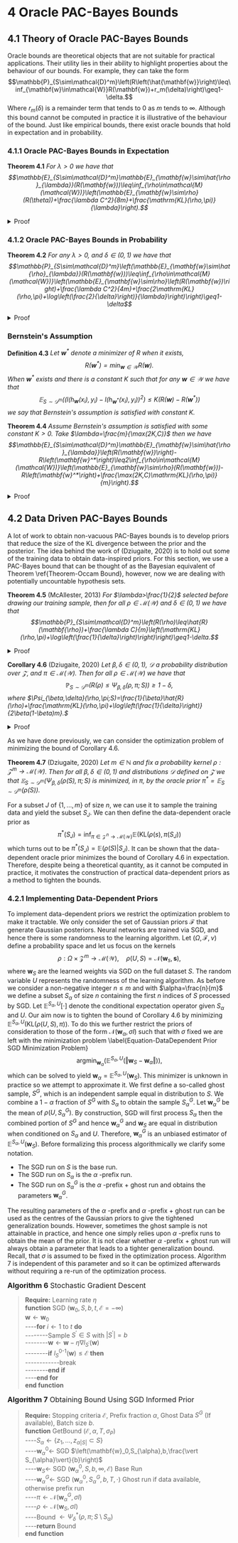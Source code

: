 # 4 Oracle PAC-Bayes Bounds

## 4.1 Theory of Oracle PAC-Bayes Bounds

Oracle bounds are theoretical objects that are not suitable for practical applications. Their utility lies in their ability to highlight properties about the behaviour of our bounds. For example, they can take the form
$$\mathbb{P}_{S\sim\mathcal{D}^m}\left(R\left(\hat{\mathbf{w}}\right)\leq\inf_{\mathbf{w}\in\mathcal{W}}R(\mathbf{w})+r_m(\delta)\right)\geq1-\delta.$$
Where $r_m(\delta)$ is a remainder term that tends to $0$ as $m$ tends to $\infty$. Although this bound cannot be computed in practice it is illustrative of the behaviour of the bound. Just like empirical bounds, there exist oracle bounds that hold in expectation and in probability.

### 4.1.1 Oracle PAC-Bayes Bounds in Expectation

**Theorem 4.1** *For $\lambda>0$ we have that $$\mathbb{E}_{S\sim\mathcal{D}^m}\mathbb{E}_{\mathbf{w}\sim\hat{\rho}_{\lambda}}(R(\mathbf{w}))\leq\inf_{\rho\in\mathcal{M}(\mathcal{W})}\left(\mathbb{E}_{\mathbf{w}\sim\rho}(R(\theta))+\frac{\lambda C^2}{8m}+\frac{\mathrm{KL}(\rho,\pi)}{\lambda}\right).$$*
<details>
<summary>Proof</summary>
<br>

We adopt the introduction of notation made in Theorem 3.12 and proceed from Corollary 3.9 to deduce that
$$\begin{align*}\mathbb{E}_{S\sim\mathcal{D}^m}\left(R\left(\hat{\rho}_{\lambda}\right)\right)&\leq\mathbb{E}_{S\sim\mathcal{D}^m}\left(\inf_{\rho\in\mathcal{M}(\mathcal{W})}\left(\hat{R}(\rho)+\frac{\lambda C^2}{8m}+\frac{\mathrm{KL}(\rho,\pi)}{\lambda}\right)\right)\\&\leq\inf_{\rho\in\mathcal{M}(\mathcal{W})}\left(\mathbb{E}_{S\sim\mathcal{D}^m}\left(\hat{R}(\rho)+\frac{\lambda C^2}{8m}+\frac{\mathrm{KL}(\rho,\pi)}{\lambda}\right)\right)\\&=\inf_{\rho\in\mathcal{M}(\mathcal{W})}\left(\mathbb{E}_{S\sim\mathcal{D}^m}\left(\hat{R}(\rho)\right)+\frac{\lambda C^2}{8m}+\frac{\mathrm{KL}(\rho,\pi)}{\lambda}\right)\\&=\inf_{\rho\in\mathcal{M}(\mathcal{W})}\left(\mathbb{E}_{\mathbf{w}\sim\rho}\left(\mathbb{E}_{S\sim\mathcal{D}^m}\left(\hat{R}(\mathbf{w})\right)\right)\frac{\lambda C^2}{8m}+\frac{\mathrm{KL}(\rho,\pi)}{\lambda}\right)\end{align*}$$
where Fubini's theorem has been applied in the last inequality. Recalling that $\mathbb{E}_{S\sim\mathcal{D}^m}\left(\hat{R}(\mathbf{w})\right)=R(\mathbf{w})$ completes the proof of the theorem. $\square$

</details>

### 4.1.2 Oracle PAC-Bayes Bounds in Probability

**Theorem 4.2** *For any $\lambda>0$, and $\delta\in(0,1)$ we have that $$\mathbb{P}_{S\sim\mathcal{D}^m}\left(\mathbb{E}_{\mathbf{w}\sim\hat{\rho}_{\lambda}}(R(\mathbf{w}))\leq\inf_{\rho\in\mathcal{M}(\mathcal{W})}\left(\mathbb{E}_{\mathbf{w}\sim\rho}\left(R(\mathbf{w})\right)+\frac{\lambda C^2}{4m}+\frac{2\mathrm{KL}(\rho,\pi)+\log\left(\frac{2}{\delta}\right)}{\lambda}\right)\right)\geq1-\delta$$*
<details>
<summary>Proof</summary>
<br>

Recall the proof of Theorem 3.4 and the subsequent application to the Gibbs posterior that yielded Corollary 3.6. 

$$\mathbb{P}_{S\sim\mathcal{D}^m}\left(\mathbb{E}_{\mathbf{w}\sim\hat{\rho}_{\lambda}}\left(R(\mathbf{w})\right)\leq\inf_{\rho\in\mathcal{M}(\mathcal{W})}\left(\mathbb{E}_{\mathbf{w}\sim\rho}\left(\hat{R}(\mathbf{w})\right)+\frac{\lambda C^2}{8m}+\frac{\mathrm{KL}(\rho,\pi)+\log\left(\frac{1}{\delta}\right)}{\lambda}\right)\right)\geq1-\delta.$$

In the proof we utilized the result of Theorem 2.1. The inequality of Theorem 2.1 can be reversed by replacing the $U_i$ by $-U_i$ in its proof. Applying the reverse inequality of Theorem 2.1 in the proof of Theorem 3.4 gives the updated corollary
$$\mathbb{P}_{S\sim\mathcal{D}^m}\left(\hat{R}(\rho)\leq R(\rho)+\frac{\lambda C^2}{8m}+\frac{\mathrm{KL}(\rho,\pi)+\log\left(\frac{1}{\delta}\right)}{\lambda}\right)\geq1-\delta.$$
Which holds for all $\rho\in\mathcal{M}(\mathcal{W})$. Applying a union bound on Corollary 3.6 and the updated result above gives
$$\mathbb{P}_{S\sim\mathcal{D}^m}\begin{pmatrix}\mathbb{E}_{\mathbf{w}\sim\hat{\rho}_{\lambda}}\left(R(\mathbf{w})\right)\leq\inf_{\rho\in\mathcal{M}(\mathcal{W})}\left(\mathbb{E}_{\mathbf{w}\sim\rho}\left(\hat{R}(\mathbf{w})\right)+\frac{\lambda C^2}{8m}+\frac{\mathrm{KL}(\rho,\pi)+\log\left(\frac{1}{\delta}\right)}{\lambda}\right),\\\hat{R}(\rho)\leq R(\rho)+\frac{\lambda C^2}{8m}+\frac{\mathrm{KL}(\rho,\pi)+\log\left(\frac{1}{\delta}\right)}{\lambda}\end{pmatrix}\geq1-2\delta,$$
which holds for all $\rho\in\mathcal{M}(\mathcal{W})$. Using the upper bound on $\hat{R}(\rho)$ from the second event on the first event gives
$$\mathbb{P}_{S\sim\mathcal{D}^m}\left(\mathbb{E}_{\mathbf{w}\sim\hat{\rho}_{\lambda}}\left(R(\mathbf{w})\right)\leq\inf_{\rho\in\mathcal{M}(\mathcal{W})}\left(\mathbb{E}_{\mathbf{w}\sim\rho}\left(\hat{R}(\mathbf{w})\right)+\frac{\lambda C^2}{4m}+\frac{2\left(\mathrm{KL}(\rho,\pi)+\log\left(\frac{1}{\delta}\right)\right)}{\lambda}\right)\right)\geq1-2\delta.$$
We can simply replace the $\delta$ with $\frac{\delta}{2}$ to complete the proof. $\square$

</details>

### Bernstein's Assumption

**Definition 4.3** *Let $\mathbf{w}^*$ denote a minimizer of $R$ when it exists, $$R(\mathbf{w}^*)=\min_{\mathbf{w}\in\mathcal{W}}R(\mathbf{w}).$$ When $\mathbf{w}^*$ exists and there is a constant $K$ such that for any $\mathbf{w}\in\mathcal{W}$ we have that $$\mathbb{E}_{S\sim\mathcal{D}^m}\left(\left(l(h_{\mathbf{w}}(x_i),y_i)-l(h_{\mathbf{w}^*}(x_i),y_i)\right)^2\right)\leq K\left(R(\mathbf{w})-R(\mathbf{w}^*)\right)$$ we say that Bernstein's assumption is satisfied with constant $K$.*

**Theorem 4.4** *Assume Bernstein's assumption is satisfied with some constant $K>0$. Take $\lambda=\frac{m}{\max(2K,C)}$ then we have $$\mathbb{E}_{S\sim\mathcal{D}^m}\mathbb{E}_{\mathbf{w}\sim\hat{\rho}_{\lambda}}\left(R(\mathbf{w})\right)-R\left(\mathbf{w}^*\right)\leq2\inf_{\rho\in\mathcal{M}(\mathcal{W})}\left(\mathbb{E}_{\mathbf{w}\sim\rho}(R(\mathbf{w}))-R\left(\mathbf{w}^*\right)+\frac{\max(2K,C)\mathrm{KL}(\rho,\pi)}{m}\right).$$*
<details>
<summary>Proof</summary>
<br>

**Lemma 1**

Let $g$ denoted the Bernstein function defined by
$$g(x)=\begin{cases}1&x=0\\\frac{e^x-1-x}{x^2}&x\neq0.\end{cases}$$
Let $U_1,\dots,U_n$ be $\mathrm{i.i.d}$ random variables such that $\mathbb{E}(U_i)$ is finite and $U_i-\mathbb{E}(U_i)\leq C$ almost surely for some $C\in\mathbb{R}$. Then,
$$\mathbb{E}\left(\exp\left(t\sum_{i=1}^n\left(U_i-\mathbb{E}(U_i)\right)\right)\right)\leq\exp\left(g(Ct)nt^2\mathrm{Var}(U_i)\right).$$

<details>
<summary>Proof (Habib, 1998)</summary>
<br>

We first show that function $g$ is increasing. For $x\neq0$ we have that
$$g^\prime(x)=\frac{(x-2)e^x+2+x}{x^3}.$$
Let $h(x)=(x-2)e^x+2+x$ then $h(0)=0$ and $h^\prime(x)=(x-2)e^x+1$, so that $h^\prime(0)=0$ and $h^{\prime\prime}(x)=xe^x$. Therefore, $h^\prime(x)<0$ for $x<0$ and $h^\prime(x)>0$ for $x>0$ which implies that $h(x)\geq0$ for all $x$. This means that $g^{\prime}(x)>0$ and the function $g$ is increasing. So that
$$e^x=1+x+x^2g(x)\leq1+x+x^2g(\alpha)$$
for $x\leq\alpha$. Therefore, if we have a random variable $X$ with $\mathbb{E}(X)=0$ and $X\leq\alpha$ it follows that
$$\mathbb{E}\left(\exp(X)\right)\leq1+g(\alpha)\mathrm{Var}(X)\leq\exp(g(\alpha)\mathrm{Var}(X)).$$
Applying this conclusion to $\alpha=Ct$, $X=t(U_i-\mathbb{E}(U_i))$ we can conclude that
$$\mathbb{E}\left(\exp\left(t(U_i-\mathbb{E}(U_i))\right)\right)\leq\exp\left(g(Ct)t^2\mathrm{Var}(U_i)\right)$$
Therefore, by the independence of the $U_i$
$$\begin{align*}\mathbb{E}\left(\exp\left(t\sum_{i=1}^n\left(U_i-\mathbb{E}(U_i)\right)\right)\right)&=\prod_{i=1}^n\mathbb{E}\left(\exp\left(t(U_i-\mathbb{E}(U_i))\right)\right)\\&\leq\prod_{i=1}^n\exp\left(g(Ct)t^2\mathrm{Var}(U_i)\right)\\&=\exp\left(g(Ct)nt^2\mathrm{Var}(U_i)\right)\end{align*}$$
as required. $\square$

</details>

Now fix $\mathbf{w}\in\mathcal{W}$ and apply Lemma 1 to $U_i=l_i(\mathbf{w}^*)-l_i(\mathbf{w})$ (where this notation is consistent with that of the proof of Theorem 2.1). Note that $\mathbb{E}(U_i)=R(\mathbf{w}^*)-R(\mathbf{w})$ and therefore,
$$\mathbb{E}_{S\sim\mathcal{D}^m}\left(\exp\left(tm\left(R(\mathbf{w})-R(\mathbf{w}^*)-\hat{R}(\mathbf{w})+\hat{R}(\mathbf{w})\right)\right)\right)\leq\exp\left(g(Ct)mt^2\mathrm{Var}_{S\sim\mathcal{D}^m}(U_i)\right).$$
Observe that
$$\begin{align*}\mathrm{Var}(U_i)&\leq\mathbb{E}_{S\sim\mathcal{D}^m}\left(U_i^2\right)\\&=\mathbb{E}_{S\sim\mathcal{D}^m}\left(l_i(\mathbf{w}^*)-l_i(\mathbf{w})\right)\\&\leq K(R(\mathbf{w})-R(\mathbf{w}^*)).\end{align*}$$
Therefore, with $\lambda=tn$ we get that
$$\mathbb{E}_{S\sim\mathcal{D}^m}\left(\exp\left(\lambda\left(R(\mathbf{w})-R(\mathbf{w}^*)-\hat{R}(\mathbf{w})+\hat{R}(\mathbf{w}^*)\right)\right)\right)\leq\exp\left(g\left(\frac{\lambda C}{m}\right)\frac{\lambda^2}{m}K\left(R(\mathbf{w})-R(\mathbf{w}^*)\right)\right)$$
which upon rearrangement gives
$$\mathbb{E}_{S\sim\mathcal{D}^m}\left(\exp\left(\lambda\left(1-Kg\left(\frac{\lambda C}{m}\right)\frac{\lambda}{m}\right)\left(R(\mathbf{w})-R(\mathbf{w}^*)\right)-\hat{R}(\mathbf{w})-\hat{R}(\mathbf{w}^*)\right)\right)\leq1.$$
Now integrate with respect to $\pi$ and apply Fubini's theorem along with Lemma 2 from the proof of Theorem 3.4 to get
$$\mathbb{E}_{S\sim\mathcal{D}^m}\left(\exp\left(\lambda\sup_{\rho\in\mathcal{M}(\mathcal{W})}\left(\left(1-Kg\left(\frac{\lambda C}{m}\right)\frac{\lambda}{m}\right)\left(R(\rho)-R(\mathbf{w}^*)\right)-\hat{R}(\rho)-\hat{R}(\mathbf{w}^*)-\mathrm{KL}(\rho,\pi)\right)\right)\right)\leq1.$$
In particular, this holds for $\rho-\hat{\rho}_{\lambda}$, and we can apply Jensen's inequality and re-arrange to yield
$$\left(1-Kg\left(\frac{\lambda C}{m}\right)\right)\left(\mathbb{E}_{S\sim\mathcal{D}^m}\left(R(\hat{\rho}_{\lambda})-R(\mathbf{w}^*)\right)\right)\leq\mathbb{E}_{S\sim\mathcal{D}^m}\left(\hat{R}(\rho)-\hat{R}(\mathbf{w})+\frac{\mathrm{KL}(\hat{\rho}_{\lambda},\pi)}{\lambda}\right).$$
From now on $\lambda$ will be such that $1-Kg\left(\frac{\lambda C}{m}\right)\frac{\lambda}{m}>0$, thus
$$\mathbb{E}_{S\sim\mathcal{D}^m}\left(R(\hat{\rho}_{\lambda})\right)-R(\mathbf{w}^*)\leq\frac{\mathbb{E}_{S\sim\mathcal{D}^m}\left(\hat{R}(\hat{\rho}_{\lambda})-\hat{R}(\mathbf{w}^*)+\frac{\mathrm{KL}(\hat{\rho}_{\lambda},\pi)}{\lambda}\right)}{1-Kg\left(\frac{\lambda C}{m}\right)\frac{\lambda}{m}}.$$
As with $\lambda=\frac{m}{\max(2K,C)}$ it follows that 
$$Kg\left(\frac{\lambda C}{m}\right)\frac{\lambda}{m}\leq\frac{1}{2}$$
and so we have
$$\mathbb{E}_{S\sim\mathcal{D}^m}\left(R(\hat{\rho}_{\lambda})\right)-R(\mathbf{w}^*)\leq 2\mathbb{E}_{S\sim\mathcal{D}^m}\left(\hat{R}(\hat{\rho}_{\lambda})-\hat{R}(\mathbf{w}^*)+\frac{\mathrm{KL}(\hat{\rho}_{\lambda},\pi)}{\lambda}\right).$$
As $\hat{\rho}_{\lambda}$ minimizes the quantity on the right hand side in expectation we can re-write this as
$$\begin{align*}\mathbb{E}_{S\sim\mathcal{D}^m}(R(\hat{\rho}_{\lambda}))&\leq2\mathbb{E}_{S\sim\mathcal{D}^m}\left(\inf_{\rho\in\mathcal{M}(\mathcal{W})}\left(\hat{R}(\mathbf{w})-\hat{R}(\mathbf{w}^*)+\frac{\max(2K,C)\mathrm{KL}(\rho,\pi)}{m}\right)\right)\\&\leq2\inf_{\rho\in\mathcal{M}(\mathcal{W})}\mathbb{E}_{S\sim\mathcal{D}^m}\left(\hat{R}(\mathbf{w})-\hat{R}(\mathbf{w}^*)+\frac{\max(2K,C)\mathrm{KL}(\rho,\pi)}{m}\right)\\&=2\inf_{\rho\in\mathcal{M}(\mathcal{W})}\mathbb{E}_{S\sim\mathcal{D}^m}\left(R(\mathbf{w})-R(\mathbf{w}^*)+\frac{\max(2K,C)\mathrm{KL}(\rho,\pi)}{m}\right),\end{align*}$$
which completes the proof.$\square$

</details>

## 4.2 Data Driven PAC-Bayes Bounds

A lot of work to obtain non-vacuous PAC-Bayes bounds is to develop priors that reduce the size of the KL divergence between the prior and the posterior. The idea behind the work of (Dziugaite, 2020) is to hold out some of the training data to obtain data-inspired priors. For this section, we use a PAC-Bayes bound that can be thought of as the Bayesian equivalent of Theorem \ref{Theorem-Occam Bound}, however, now we are dealing with potentially uncountable hypothesis sets.

**Theorem 4.5** (McAllester, 2013) *For $\lambda>\frac{1}{2}$ selected before drawing our training sample, then for all $\rho\in\mathcal{M}(\mathcal{W})$ and $\delta\in(0,1)$ we have that $$\mathbb{P}_{S\sim\mathcal{D}^m}\left(R(\rho)\leq\hat{R}(\mathbf{\rho})+\frac{\lambda C}{m}\left(\mathrm{KL}(\rho,\pi)+\log\left(\frac{1}{\delta}\right)\right)\right)\geq1-\delta.$$*
<details>
<summary>Proof</summary>
<br>

For the proof we define the following notation,
$$\mathrm{kl}_{\gamma}(q,p)=\gamma q-\log\left(1-p+pe^{\gamma}\right),$$
for $p,q\in[0,1]$ and $\gamma\in\mathbb{R}$. One can show that
$$\mathrm{kl}(q,p)=\sup_{\gamma}\left(\mathrm{kl}_{\gamma}(q,p)\right).$$

**Lemma 1** *For $\lambda>\frac{1}{2}$, if $\mathrm{kl}_{-\frac{1}{\gamma}}(q,p)\leq c$ then $$p\leq\frac{1}{1-\frac{1}{2\lambda}}(q+\lambda c).$$*
<details>
<summary>Proof</summary>
<br>

Let $\gamma=-\frac{1}{\lambda}$ for convenience, which means that $\gamma\in(-2,0)$. Re-arranging the assumption we get that
$$p\leq\frac{1-e^{\gamma q-c}}{1-e^{\gamma}}.$$
Using $e^{\gamma}\geq1+\gamma$ in the numerator and $e^{\gamma}\leq 1$ in the denominator we get
$$p\leq\frac{q-\frac{c}{\gamma}}{1+\frac{1}{2}\gamma},$$
which when we substitute $\lambda$ back in completes the proof of the lemma. $\square$

</details>

**Lemma 2** *Let $x_1,\dots,x_n$ be realizations of a random variable $X$ with range $[0,1]$ and mean $\mu$. Let $\hat{\mu}=\frac{1}{n}\sum_{i=1}^nx_i$. Then for any fixed $\gamma$ we have that $$\mathbb{E}\left(\exp\left(n\mathrm{kl}_{\gamma}(\hat{\mu},\mu)\right)\right)\leq1.$$*
<details>
<summary>Proof</summary>
<br>

Note that $\mathbb{E}\left(\exp(n\gamma\hat{\mu})\right)=\left(\mathbb{E}(\exp(\gamma X))\right)^n$ and that by the convexity of $\exp(\cdot)$ we have that
$$e^{\gamma X}\leq 1-x+xe^{\gamma}.$$
Therefore,
$$\mathbb{E}\left(\exp\left(n\gamma\hat{\mu}\right)\right)\leq\left(1-\mu+\mu e^{\gamma}\right)^n,$$
which implies that
$$\mathbb{E}\left(\exp\left(n\left(\gamma\hat{\mu}-\log\left(1-\mu+\mu e^{\gamma}\right)\right)\right)\right)\leq 1$$
which completes the proof of the lemma. $\square$

</details>

**Lemma 3** *For probability distributions defined on the sample space $\mathcal{X}$ and a measurable function $f$ we have that $$\mathbb{E}_{x\in Q}(f(x))\leq\mathrm{KL}(Q,P)+\log\left(\mathbb{E}_{x\in P}\left(\exp(f(x))\right)\right).$$*
<details>
<summary>Proof</summary>
<br>

$$\begin{align*}\mathbb{E}_{x\in Q}\left(f(x)\right)&=\mathbb{E}_{x\in Q}\left(\log\left(\exp(f(x))\right)\right)\\&=\mathbb{E}_{x\in Q}\left(\log\left(\frac{P(x)}{Q(x)}\right)e^{f(x)}+\log\left(\frac{Q(x)}{P(x)}\right)\right)\\&\leq\log\left(\mathbb{E}_{x\in Q}\left(\frac{P(x)}{Q(x)}e^{f(x)}\right)\right)+\mathrm{KL}(Q,P)\\&=\mathrm{KL}(Q,P)+\log\left(\mathbb{E}_{x\in P}\left(\exp(f(x))\right)\right).\end{align*}$$

</details>


We can similar reasoning to that given in the proof of Theorem 3.12 to conclude from Lemma 2 that
$$\mathbb{E}_{S\sim\mathcal{D}^m}\left(\exp\left(m\mathrm{kl}_{\gamma}\left(\hat{R}(\mathbf{w}),R(\mathbf{w})\right)\right)\right)\leq1$$
for fixed $\mathbf{w}\in\mathcal{W}$.
Now we can take expectations over $\pi$ on both sides an apply Fubini's theorem to deduce that
$$\begin{align*}1&\geq\mathbb{E}_{\mathbf{w}\sim\pi}\left(\mathbb{E}_{S\sim\mathcal{D}^m}\left(\exp\left(m\mathrm{kl}_{\gamma}\left(\hat{R}(\mathbf{w}),R(\mathbf{w})\right)\right)\right)\right)\\&\geq\mathbb{E}_{S\sim\mathcal{D}^m}\left(\mathbb{E}_{\mathbf{w}\sim\pi}\left(\exp\left(m\mathrm{kl}_{\gamma}\left(\hat{R}(\mathbf{w}),R(\mathbf{w})\right)\right)\right)\right).\end{align*}$$
To which we can apply Markov's inequality to get that
$$\mathbb{P}_{S\sim\mathcal{D}^m}\left(\mathbb{E}_{\mathbf{w}\sim\pi}\left(\exp\left(m\mathrm{kl}_{\gamma}\left(\hat{R}(\mathbf{w}),R(\mathbf{w})\right)\right)\right)\leq\frac{1}{\delta}\right)\geq1-\delta.$$
Letting $f(\mathbf{w})=m\mathrm{kl}_{\gamma}\left(\hat{R}(\mathbf{w}),R(\mathbf{w})\right)$ in Lemma 3 and using the above result we get that
$$\mathbb{P}_{S\sim\mathcal{D}^m}\left(\mathbb{E}_{\mathbf{w}\sim\rho}\left(m\mathrm{kl}_{\gamma}\left(\hat{R}(\mathbf{w}),R(\mathbf{w})\right)\right)\leq\mathrm{KL}(\rho,\pi)+\log\left(\frac{1}{\delta}\right)\right)\geq1-\delta.$$
By the convexity of $\mathrm{kl}_{\gamma}$ we get that
$$\mathbb{P}_{S\sim\mathcal{D}^m}\left(m\mathrm{kl}_{\gamma}\left(\hat{R}(\mathbf{w}),R(\mathbf{w})\right)\leq\mathrm{KL}(\rho,\pi)+\log\left(\frac{1}{\delta}\right)\right)\geq1-\delta.$$
Therefore, by re-arranging and applying Lemma 1 the proof of the theorem is complete. $\square$.

</details>

**Corollary 4.6** (Dziugaite, 2020) *Let $\beta,\delta\in(0,1)$, $\mathcal{D}$ a probability distribution over $\mathcal{Z}$, and $\pi\in\mathcal{M}(\mathcal{W})$. Then for all $\rho\in\mathcal{M}(\mathcal{W})$ we have that $$\mathbb{P}_{S\sim\mathcal{D}^m}\left(R(\rho)\leq\Psi_{\beta,\delta}(\rho,\pi;S)\right)\geq1-\delta,$$ where $\Psi_{\beta,\delta}(\rho,\pi;S)=\frac{1}{\beta}\hat{R}(\rho)+\frac{\mathrm{KL}(\rho,\pi)+\log\left(\frac{1}{\delta}\right)}{2\beta(1-\beta)m}.$*
<details>
<summary>Proof</summary>
<br>

</details>

As we have done previously, we can consider the optimization problem of minimizing the bound of Corollary 4.6.

**Theorem 4.7** (Dziugaite, 2020) *Let $m\in\mathbb{N}$ and fix a probability kernel $\rho:\mathcal{Z}^m\to\mathcal{M}(\mathcal{W})$. Then for all $\beta,\delta\in(0,1)$ and distributions $\mathcal{D}$ defined on $\mathcal{Z}$ we that $\mathbb{E}_{S\sim\mathcal{D}^m}\left(\Psi_{\beta,\delta}(\rho(S),\pi;S\right)$ is minimized, in $\pi$, by the oracle prior $\pi^*=\mathbb{E}_{S\sim\mathcal{D}^m}(\rho(S))$.*
 
For a subset $J$ of $\{1,\dots,m\}$ of size $n$, we can use it to sample the training data and yield the subset $S_J$. We can then define the data-dependent oracle prior as $$\pi^*(S_J)=\inf_{\pi\in\mathcal{Z}^n\to\mathcal{M}(\mathcal{W})}\mathbb{E}(\mathrm{KL}(\rho(s),\pi(S_J))$$
which turns out to be $\pi^*(S_J)=\mathbb{E}(\rho(S)\vert S_J)$. It can be shown that the data-dependent oracle prior minimizes the bound of Corollary 4.6 in expectation. Therefore, despite being a theoretical quantity, as it cannot be computed in practice, it motivates the construction of practical data-dependent priors as a method to tighten the bounds.

### 4.2.1 Implementing Data-Dependent Priors

To implement data-dependent priors we restrict the optimization problem to make it tractable. We only consider the set of Gaussian priors $\mathcal{F}$ that generate Gaussian posteriors. Neural networks are trained via SGD, and hence there is some randomness to the learning algorithm. Let $(\Omega,\mathcal{F},\nu)$ define a probability space and let us focus on the kernels
$$\rho:\Omega\times\mathcal{Z}^m\to\mathcal{M}(\mathcal{W}),\quad\rho(U,S)=\mathcal{N}(\mathbf{w}_s,\mathbf{s}),$$
where $\mathbf{w}_S$ are the learned weights via SGD on the full dataset $S$. The random variable $U$ represents the randomness of the learning algorithm. As before we consider a non-negative integer $n\leq m$ and with $\alpha=\frac{n}{m}$ we define a subset $S_{\alpha}$ of size $n$ containing the first $n$ indices of $S$ processed by SGD. Let $\mathbb{E}^{S_{\alpha},U}[\cdot]$ denote the conditional expectation operator given $S_{\alpha}$ and $U$. Our aim now is to tighten the bound of Corollary 4.6 by minimizing $\mathbb{E}^{S_{\alpha},U}(\mathrm{KL}(\rho(U,S),\pi))$. To do this we further restrict the priors of consideration to those of the form $\mathcal{N}(\mathbf{w}_{\alpha},\sigma I)$ such that with $\sigma$ fixed we are left with the minimization problem \label{Equation-DataDependent Prior SGD Minimization Problem}
$$\begin{equation}
\mathrm{argmin}_{\mathbf{w}_{\alpha}}\left(\mathbb{E}^{S_{\alpha},U}\left(\Vert\mathbf{w}_S-\mathbf{w}_{\alpha}\Vert\right)\right),
\end{equation}$$
which can be solved to yield $\mathbf{w}_{\alpha}=\mathbb{E}^{S_{\alpha},U}(\mathbf{w}_S)$. This minimizer is unknown in practice so we attempt to approximate it. We first define a so-called ghost sample, $S^G$, which is an independent sample equal in distribution to $S$. We combine a $1-\alpha$ fraction of $S^G$ with $S_{\alpha}$ to obtain the sample $S_{\alpha}^G$. Let $\mathbf{w}_{\alpha}^G$ be the mean of $\rho(U,S_{\alpha}^G)$. By construction, SGD will first process $S_{\alpha}$ then the combined portion of $S^G$ and hence $\mathbf{w}_{\alpha}^G$ and $\mathbf{w}_S$ are equal in distribution when conditioned on $S_{\alpha}$ and $U$. Therefore, $\mathbf{w}_{\alpha}^G$ is an unbiased estimator of $\mathbb{E}^{S_{\alpha},U}(\mathbf{w}_S)$. Before formalizing this process algorithmically we clarify some notation.

- The SGD run on $S$ is the base run.
- The SGD run on $S_{\alpha}$ is the $\alpha$ -prefix run.
- The SGD run on $S_{\alpha}^G$ is the $\alpha$ -prefix $+$ ghost run and obtains the parameters $\mathbf{w}_{\alpha}^G$.

The resulting parameters of the $\alpha$ -prefix and $\alpha$ -prefix $+$ ghost run can be used as the centres of the Gaussian priors to give the tightened generalization bounds. However, sometimes the ghost sample is not attainable in practice, and hence one simply relies upon $\alpha$ -prefix runs to obtain the mean of the prior. It is not clear whether $\alpha$ -prefix $+$ ghost run will always obtain a parameter that leads to a tighter generalization bound. Recall, that $\sigma$ is assumed to be fixed in the optimization process. Algorithm 7 is independent of this parameter and so it can be optimized afterwards without requiring a re-run of the optimization process.

<font size="3"> **Algorithm 6** Stochastic Gradient Descent</font>
> **Require:** Learning rate $\eta$\
**function** SGD $(\mathbf{w}_0,S,b,t,\mathcal{E}=-\infty)$\
$\mathbf{w}\leftarrow\mathbf{w}_0$\
----**for** $i\leftarrow 1$ to $t$ **do**\
--------Sample $S^\prime\in S$ with $\vert S^\prime\vert=b$\
--------$\mathbf{w}\leftarrow\mathbf{w}-\eta\nabla l_{S^\prime}(\mathbf{w})$\
--------**if** $l_S^{0\text{-}1}(\mathbf{w})\leq\mathcal{E}$ **then**\
------------break\
--------**end if**\
----**end for**\
**end function**

<font size="3"> **Algorithm 7** Obtaining Bound Using SGD Informed Prior</font>
> **Require:** Stopping criteria $\mathcal{E}$, Prefix fraction $\alpha$, Ghost Data $S^G$ (If available), Batch size $b$.\
**function** GetBound $(\mathcal{E},\alpha,T,\sigma_P)$\
----$S_{\alpha}\leftarrow\{z_1,\dots,z_{\alpha\vert S\vert}\subset S\}$\
----$\mathbf{w}_{\alpha}^0\leftarrow$ SGD $\left(\mathbf{w}_0,S_{\alpha},b,\frac{\vert S_{\alpha}\vert}{b}\right)$\
----$\mathbf{w}_S\leftarrow$ SGD $\left(\mathbf{w}_{\alpha}^0,S,b,\infty,\mathcal{E}\right)$ Base Run\
----$\mathbf{w}_{\alpha}^G\leftarrow$ SGD $\left(\mathbf{w}_{\alpha}^0,S_{\alpha}^G,b,T,\cdot\right)$ Ghost run if data available, otherwise prefix run\
----$\pi\leftarrow\mathcal{N}\left(\mathbf{w}_{\alpha}^G,\sigma I\right)$\
----$\rho\leftarrow\mathcal{N}\left(\mathbf{w}_S,\sigma I\right)$\
----Bound $\leftarrow\Psi_{\delta}^*(\rho,\pi;S\setminus S_{\alpha})$\
----**return** Bound\
**end function**